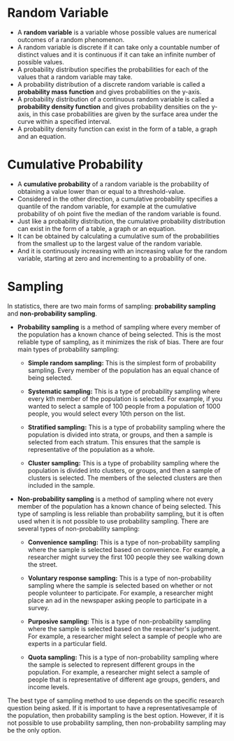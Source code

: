 # Random Variable

* A __random variable__ is a variable whose possible values are
numerical outcomes of a random phenomenon.
* A random variable is discrete if it can take only a countable number
of distinct values and it is continuous if it can take an infinite
number of possible values.
* A probability distribution specifies the probabilities for each of
the values that a random variable may take.
* A probability distribution of a discrete random variable is
called a __probability mass function__ and gives probabilities on
the y-axis.
* A probability distribution of a continuous random variable is
called a __probability density function__ and gives probability
densities on the y-axis, in this case probabilities are given
by the surface area under the curve within a specified interval.
* A probability density function can exist in the form of a table,
a graph and an equation.

# Cumulative Probability

* A __cumulative probability__ of a random variable is the probability
of obtaining a value lower than or equal to a threshold-value.
* Considered in the other direction, a cumulative probability specifies
a quantile of the random variable, for example at the cumulative
probability of oh point five the median of the random variable is found.
* Just like a probability distribution, the cumulative probability
distribution can exist in the form of a table, a graph or an equation.
* It can be obtained by calculating a cumulative sum of the
probabilities from the smallest up to the largest value of the
random variable.
* And it is continuously increasing with an increasing value for the
random variable, starting at zero and incrementing to a probability
of one.

# Sampling

In statistics, there are two main forms of sampling:
__probability sampling__ and __non-probability sampling__.


* **Probability sampling** is a method of sampling where every member of
the population has a known chance of being selected. This is the most
reliable type of sampling, as it minimizes the risk of bias. There are
four main types of probability sampling:
    * **Simple random sampling:** This is the simplest form of
    probability sampling. Every member of the population has an equal
    chance of being selected.

    * **Systematic sampling:** This is a type of probability sampling
    where every kth member of the population is selected. For example,
    if you wanted to select a sample of 100 people from a population of
    1000 people, you would select every 10th person on the list.

    * **Stratified sampling:** This is a type of probability sampling
    where the population is divided into strata, or groups, and then
    a sample is selected from each stratum. This ensures that the
    sample is representative of the population as a whole.

    * **Cluster sampling:** This is a type of probability sampling
    where the population is divided into clusters, or groups, and then
    a sample of clusters is selected. The members of the selected
    clusters are then included in the sample.

* **Non-probability sampling** is a method of sampling where not every
member of the population has a known chance of being selected. This
type of sampling is less reliable than probability sampling, but it
is often used when it is not possible to use probability sampling.
There are several types of non-probability sampling:

    * **Convenience sampling:** This is a type of non-probability
    sampling where the sample is selected based on convenience.
    For example, a researcher might survey the first 100 people they
    see walking down the street.
    * **Voluntary response sampling:** This is a type of
    non-probability sampling where the sample is selected based on
    whether or not people volunteer to participate. For example,
    a researcher might place an ad in the newspaper asking people
    to participate in a survey.

    * **Purposive sampling:** This is a type of non-probability
    sampling where the sample is selected based on the researcher's
    judgment. For example, a researcher might select a sample of
    people who are experts in a particular field.

    * **Quota sampling:** This is a type of non-probability sampling
    where the sample is selected to represent different groups in the
    population. For example, a researcher might select a sample of
    people that is representative of different age groups, genders,
    and income levels.

The best type of sampling method to use depends on the specific
research question being asked. If it is important to have a
representativesample of the population, then probability sampling is the
best option. However, if it is not possible to use probability
sampling, then non-probability sampling may be the only option.